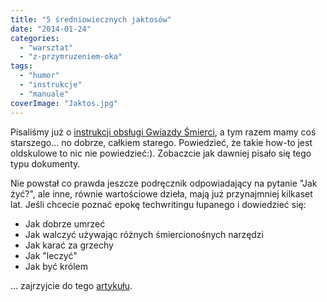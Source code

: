 ```yaml
---
title: "5 średniowiecznych jaktosów"
date: "2014-01-24"
categories:
  - "warsztat"
  - "z-przymruzeniem-oka"
tags:
  - "humor"
  - "instrukcje"
  - "manuale"
coverImage: "Jaktos.jpg"
---
```


Pisaliśmy już o [instrukcji obsługi Gwiazdy Śmierci](http://techwriter.pl/ten-dokument-warto-miec-pod-reka/), a tym razem mamy coś starszego... no dobrze, całkiem starego. Powiedzieć, że takie how-to jest oldskulowe to nic nie powiedzieć:). Zobaczcie jak dawniej pisało się tego typu dokumenty.

Nie powstał co prawda jeszcze podręcznik odpowiadający na pytanie "Jak żyć?", ale inne, równie wartościowe dzieła, mają już przynajmniej kilkaset lat. Jeśli chcecie poznać epokę techwritingu łupanego i dowiedzieć się:

- Jak dobrze umrzeć
- Jak walczyć używając różnych śmiercionośnych narzędzi
- Jak karać za grzechy
- Jak "leczyć"
- Jak być królem

... zajrzyjcie do tego [artykułu](http://mentalfloss.com/article/52725/5-how-manuals-middle-ages).
